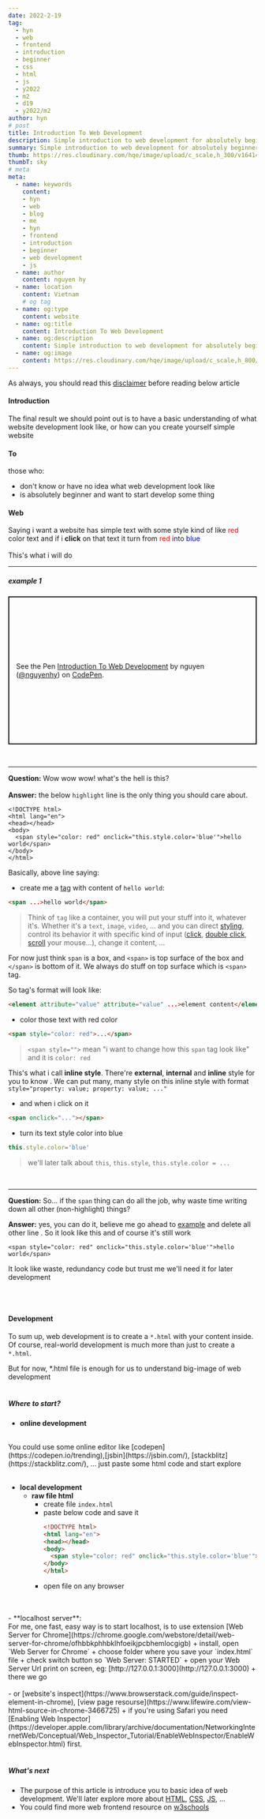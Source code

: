 ```yaml
---
date: 2022-2-19
tag: 
  - hyn
  - web
  - frontend
  - introduction
  - beginner
  - css
  - html
  - js
  - y2022
  - m2
  - d19
  - y2022/m2
author: hyn
# post
title: Introduction To Web Development
description: Simple introduction to web development for absolutely beginner
summary: Simple introduction to web development for absolutely beginner
thumb: https://res.cloudinary.com/hqe/image/upload/c_scale,h_300/v1641481664/github-nguyenhy-hp/sky-4.jpg
thumbT: sky
# meta
meta:
  - name: keywords
    content:
    - hyn
    - web
    - blog
    - me
    - hyn
    - frontend
    - introduction
    - beginner
    - web development
    - js
  - name: author
    content: nguyen hy
  - name: location
    content: Vietnam 
    # og tag
  - name: og:type
    content: website
  - name: og:title
    content: Introduction To Web Development
  - name: og:description
    content: Simple introduction to web development for absolutely beginner
  - name: og:image
    content: https://res.cloudinary.com/hqe/image/upload/c_scale,h_800/v1641481664/github-nguyenhy-hp/sky-4.jpg
---
```


As always, you should read this [disclaimer](/2022/02/19/disclaimer/) before reading below article
#### Introduction
The final result we should point out is to have a basic understanding of what website development look like, or how can you create yourself simple website
#### To
those who:
- don't know or have no idea what web development look like
- is absolutely beginner and want to start develop some thing

#### Web
Saying i want a website has simple text with some style kind of like <span style="color: red">red</span> color text
and if i **click** on that text it turn from <span style="color: red">red</span> into <span style="color: blue">blue</span>
<br>
<br>
This's what i will do

------------
##### example 1

<p class="codepen" data-height="300" data-default-tab="html,result" data-slug-hash="mdqxbOj" data-editable="true" data-user="nguyenhy" style="height: 300px; box-sizing: border-box; display: flex; align-items: center; justify-content: center; border: 2px solid; margin: 1em 0; padding: 1em;">
  <span>See the Pen <a href="https://codepen.io/nguyenhy/pen/mdqxbOj">
  Introduction To Web Development</a> by nguyen (<a href="https://codepen.io/nguyenhy">@nguyenhy</a>)
  on <a href="https://codepen.io">CodePen</a>.</span>
</p>
<script async src="https://cpwebassets.codepen.io/assets/embed/ei.js"></script>

<br>

------------
**Question:** Wow wow wow! what's the hell is this?
<br>
<br>
**Answer:** the below `highlight` line is the only thing you should care about.
<br>
``` html{5}
<!DOCTYPE html>
<html lang="en">
<head></head>
<body>
  <span style="color: red" onclick="this.style.color='blue'">hello world</span> 
</body>
</html>
```

Basically, above line saying:
- create me a [tag](https://www.digitalocean.com/community/tutorials/what-is-an-html-tag) with content of `hello world`:
``` html
<span ...>hello world</span>
```

>Think of `tag` like a container, you will put your stuff into it, whatever it's. Whether it's a `text`, `image`, `video`, ...
>and you can direct [styling](https://developer.mozilla.org/en-US/docs/Web/CSS), control its behavior it with specific kind of input ([click](https://developer.mozilla.org/en-US/docs/Web/API/HTMLElement/click), [double click](https://developer.mozilla.org/en-US/docs/Web/API/Element/dblclick_event), [scroll](https://developer.mozilla.org/en-US/docs/Web/API/Document/scroll_event) your mouse...), change it content, ...



For now just think `span` is a box, and `<span>` is top surface of the box and `</span>` is bottom of it.
We always do stuff on top surface which is `<span>` tag.


So tag's format will look like: 
<br>
``` html
<element attribute="value" attribute="value" ...>element content</element>
```
- color those text with red color
``` html
<span style="color: red">...</span>
```
> `<span style="">` mean "i want to change how this `span` tag look like"
> and it is `color: red`
 

This's what i call **inline style**. There're **external**, **internal** and **inline** style for you to know
. We can put many, many style on this inline style with format `style="property: value; property: value; ..."`

- and when i click on it
``` html
<span onclick="..."></span>
```
- turn its text style color into blue
``` js
this.style.color='blue'
```
> we'll later talk about `this`, `this.style`, `this.style.color = ...`

<br>

------------
**Question:** So... if the `span` thing can do all the job, why waste time writing down all other (non-highlight) things?
<br>

**Answer:** yes, you can do it, believe me go ahead to [example](#example-1) and delete all other line
. So it look like this and of course it's still work
``` html{5}
<span style="color: red" onclick="this.style.color='blue'">hello world</span> 
```
It look like waste, redundancy code but trust me we'll need it for later development


<br>
<br>

#### Development
To sum up, web development is to create a `*.html` with your content inside. Of course, real-world development is much more than just to create a `*.html`.

But for now, *.html file is enough for us to understand big-image of web development
<br>
<br>

##### Where to start?
- **online development**
<br>
You could use some online editor like [codepen](https://codepen.io/trending),[jsbin](https://jsbin.com/), [stackblitz](https://stackblitz.com/), ... just paste some html code and start explore
<br>
<br>

- **local development**
  - **raw file html**
    + create file `index.html`
    + paste below code and save it
      ``` html
      <!DOCTYPE html>
      <html lang="en">
      <head></head>
      <body>
        <span style="color: red" onclick="this.style.color='blue'">hello world</span> 
      </body>
      </html>
      ```
    + open file on any browser
<br>
<br>
  - **localhost server**:
    <br>
    For me, one fast, easy way is to start localhost, is to use extension [Web Server for Chrome](https://chrome.google.com/webstore/detail/web-server-for-chrome/ofhbbkphhbklhfoeikjpcbhemlocgigb)
    + install, open `Web Server for Chrome`
    + choose folder where you save your `index.html` file
    + check switch button so `Web Server: STARTED`
    + open your Web Server Url print on screen, eg: [http://127.0.0.1:3000](http://127.0.0.1:3000)
    + there we go
<br>
<br>
- or [website's inspect](https://www.browserstack.com/guide/inspect-element-in-chrome), [view page resourse](https://www.lifewire.com/view-html-source-in-chrome-3466725)
  + if you're using Safari you need [Enabling Web Inspector](https://developer.apple.com/library/archive/documentation/NetworkingInternetWeb/Conceptual/Web_Inspector_Tutorial/EnableWebInspector/EnableWebInspector.html) first. 
<br>
<br>

##### What's next
- The purpose of this article is introduce you to basic idea of web development. We'll later explore more about [HTML](https://developer.mozilla.org/en-US/docs/Web/HTML), [CSS](https://developer.mozilla.org/en-US/docs/Web/CSS), [JS](https://developer.mozilla.org/en-US/docs/Web/JavaScript), ...
- You could find more web frontend resource on [w3schools](https://www.w3schools.com/)